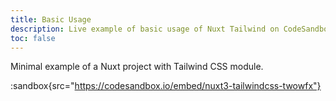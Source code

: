 ```yaml
---
title: Basic Usage
description: Live example of basic usage of Nuxt Tailwind on CodeSandbox.
toc: false
---
```


Minimal example of a Nuxt project with Tailwind CSS module.

:sandbox{src="https://codesandbox.io/embed/nuxt3-tailwindcss-twowfx"}
